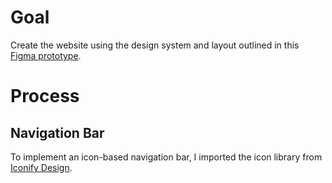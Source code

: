 # Goal
Create the website using the design system and layout outlined in this [Figma prototype](https://www.figma.com/proto/K9HdfG1294xJ448wJaUJcT/FWD-Portal?page-id=8%3A2&node-id=13%3A109&viewport=433%2C463%2C0.15&scaling=contain).

# Process
## Navigation Bar
To implement an icon-based navigation bar, I imported the icon library from [Iconify Design](https://iconify.design/).